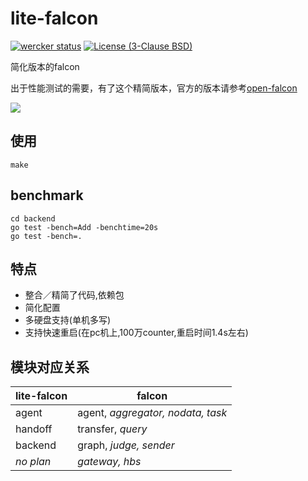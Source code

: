 # lite-falcon
[![wercker status](https://app.wercker.com/status/fff04a43b1cdb0ea190ab9578eceeb17/s/master "wercker status")](https://app.wercker.com/project/bykey/fff04a43b1cdb0ea190ab9578eceeb17)
[![License (3-Clause BSD)](https://img.shields.io/badge/license-BSD%203--Clause-blue.svg?style=flat-square)](http://opensource.org/licenses/BSD-3-Clause)

简化版本的falcon

出于性能测试的需要，有了这个精简版本，官方的版本请参考[open-falcon](https://github.com/open-falcon/)

![][lite_falcon_img]

## 使用
```
make
```

## benchmark
```
cd backend
go test -bench=Add -benchtime=20s
go test -bench=.
```


## 特点
- 整合／精简了代码,依赖包
- 简化配置
- 多硬盘支持(单机多写)
- 支持快速重启(在pc机上,100万counter,重启时间1.4s左右)

## 模块对应关系

| lite-falcon |   falcon                            |
|-------------|-------------------------------------|
|   agent     |   agent, _aggregator, nodata, task_ |
|   handoff   |   transfer, _query_                 |
|   backend   |   graph, _judge, sender_            |
|   _no plan_ |   _gateway,  hbs_                   |


[lite_falcon_img]:https://cdn.rawgit.com/yubo/falcon/master/doc/img/lite-falcon.svg
